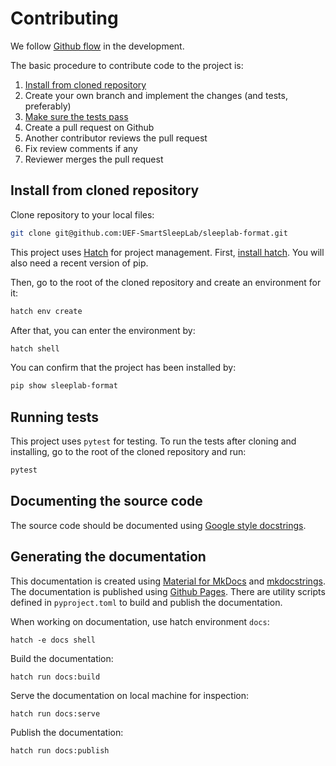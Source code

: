 # Contributing

We follow [Github flow](https://docs.github.com/en/get-started/quickstart/github-flow) in the development. 

The basic procedure to contribute code to the project is:

1. [Install from cloned repository](#install-from-cloned-repository)
2. Create your own branch and implement the changes (and tests, preferably)
3. [Make sure the tests pass](#running-tests)
4. Create a pull request on Github
5. Another contributor reviews the pull request
6. Fix review comments if any
7. Reviewer merges the pull request

## Install from cloned repository

Clone repository to your local files:
```bash
git clone git@github.com:UEF-SmartSleepLab/sleeplab-format.git
```

This project uses [Hatch](https://hatch.pypa.io/latest/) for project management. First, [install hatch](https://hatch.pypa.io/latest/install/). You will also need a recent version of pip.

Then, go to the root of the cloned repository and create an environment for it:
```bash
hatch env create
```

After that, you can enter the environment by:
```bash
hatch shell
```

You can confirm that the project has been installed by:
```bash
pip show sleeplab-format
```

## Running tests

This project uses `pytest` for testing. To run the tests after cloning and installing, go to the root of the cloned repository and run:
```bash
pytest
```

## Documenting the source code

The source code should be documented using [Google style docstrings](https://google.github.io/styleguide/pyguide.html#38-comments-and-docstrings).

## Generating the documentation

This documentation is created using [Material for MkDocs](https://squidfunk.github.io/mkdocs-material/) and [mkdocstrings](https://mkdocstrings.github.io/). The documentation is published using [Github Pages](https://pages.github.com/). There are utility scripts defined in `pyproject.toml` to build and publish the documentation.

When working on documentation, use hatch environment `docs`:
```console
hatch -e docs shell
```

Build the documentation:
```console
hatch run docs:build
```

Serve the documentation on local machine for inspection:
```console
hatch run docs:serve
```

Publish the documentation:
```console
hatch run docs:publish
```
